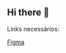 ## Hi there 👋

Links necessários: 

<a href="https://www.figma.com/file/m6j7uIu83vA0ThZAYtOQ0C/Patinhas-livres-(Copy)?type=design&node-id=0%3A1&mode=design&t=1PGvI08nBhm2k8AK-1">Figma</a>
